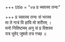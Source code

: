 +++
title = "०७ प्र च्यवस्व तन्वः"

+++
प्र च्यवस्व तन्वः सं भरस्व  
मा ते गात्रं वि हायि मो शरीरम् ।  
मनो निविष्टमम् अनु सं प्र विशस्व  
यत्र भूमेर् जुषसे तत्र गच्छ ॥